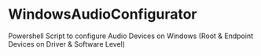 # WindowsAudioConfigurator
Powershell Script to configure Audio Devices on Windows (Root &amp; Endpoint Devices on Driver &amp; Software Level)
